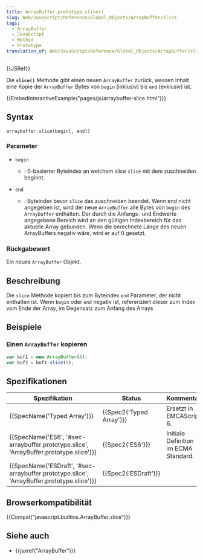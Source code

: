 ```yaml
---
title: ArrayBuffer.prototype.slice()
slug: Web/JavaScript/Reference/Global_Objects/ArrayBuffer/slice
tags:
  - ArrayBuffer
  - JavaScript
  - Method
  - Prototype
translation_of: Web/JavaScript/Reference/Global_Objects/ArrayBuffer/slice
---
```

{{JSRef}}

Die **`slice()`** Methode gibt einen neuen `ArrayBuffer` zurück, wessen Inhalt eine Kopie der `ArrayBuffer` Bytes von `begin` (inklusiv) bis `end` (exklusiv) ist.

{{EmbedInteractiveExample("pages/js/arraybuffer-slice.html")}}

## Syntax

    arraybuffer.slice(begin[, end])

### Parameter

- `begin`
  - : 0-basierter Byteindex an welchem slice `slice` mit dem zuschneiden beginnt.

- `end`
  - : Byteindex bevor `slice` das zuschneiden beendet. Wenn end nicht angegeben ist, wird der neue `ArrayBuffer` alle Bytes von `begin` des `ArrayBuffer` enthalten. Der durch die Anfangs- und Endwerte angegebene Bereich wird an den gültigen Indexbereich für das aktuelle Array gebunden. Wenn die berechnete Länge des neuen ArrayBuffers negativ wäre, wird er auf 0 gesetzt.

### Rückgabewert

Ein neues `ArrayBuffer` Objekt.

## Beschreibung

Die `slice` Methode kopiert bis zum Byteindex `end` Parameter, der nicht enthalten ist. Wenn `begin` oder `end` negativ ist, referenziert dieser zum Index vom Ende der Array, im Gegensatz zum Anfang des Arrays

## Beispiele

### Einen `ArrayBuffer` kopieren

```js
var buf1 = new ArrayBuffer(8);
var buf2 = buf1.slice(0);
```

## Spezifikationen

| Spezifikation                                                                                                            | Status                           | Kommentar                             |
| ------------------------------------------------------------------------------------------------------------------------ | -------------------------------- | ------------------------------------- |
| {{SpecName('Typed Array')}}                                                                                     | {{Spec2('Typed Array')}} | Ersetzt in EMCAScript 6.              |
| {{SpecName('ES6', '#sec-arraybuffer.prototype.slice', 'ArrayBuffer.prototype.slice')}}     | {{Spec2('ES6')}}             | Initiale Definition im ECMA Standard. |
| {{SpecName('ESDraft', '#sec-arraybuffer.prototype.slice', 'ArrayBuffer.prototype.slice')}} | {{Spec2('ESDraft')}}     |                                       |

## Browserkompatibilität

{{Compat("javascript.builtins.ArrayBuffer.slice")}}

## Siehe auch

- {{jsxref("ArrayBuffer")}}
